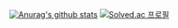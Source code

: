 
[![Anurag's github stats](https://github-readme-stats.vercel.app/api?username=csb9427&theme=onedark)](https://github.com/anuraghazra/github-readme-stats) 
[![Solved.ac 프로필](http://mazassumnida.wtf/api/v2/generate_badge?boj=csb9427)](https://solved.ac/csb9427)


<!--
**csb9427/csb9427** is a ✨ _special_ ✨ repository because its `README.md` (this file) appears on your GitHub profile.

Here are some ideas to get you started:

- 🔭 I’m currently working on ...
- 🌱 I’m currently learning ...
- 👯 I’m looking to collaborate on ...
- 🤔 I’m looking for help with ...
- 💬 Ask me about ...
- 📫 How to reach me: ...
- 😄 Pronouns: ...
- ⚡ Fun fact: ...
-->
